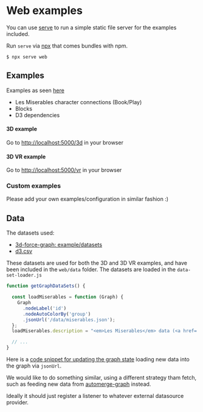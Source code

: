 # Web examples

You can use [serve](https://www.npmjs.com/package/serve) to run a simple static file server for the examples included.

Run `serve` via [npx](https://medium.com/@maybekatz/introducing-npx-an-npm-package-runner-55f7d4bd282b) that comes bundles with npm.

`$ npx serve web`

## Examples

Examples as seen [here](https://bl.ocks.org/vasturiano/f59675656258d3f490e9faa40828c0e7)

- Les Miserables character connections (Book/Play)
- Blocks
- D3 dependencies

#### 3D example

Go to [http://localhost:5000/3d](http://localhost:5000/3d) in your browser

#### 3D VR example

Go to [http://localhost:5000/vr](http://localhost:5000/vr) in your browser

### Custom examples

Please add your own examples/configuration in similar fashion :)

## Data

The datasets used:

- [3d-force-graph: example/datasets](https://github.com/vasturiano/3d-force-graph/tree/master/example/datasets)
- [d3.csv](https://bl.ocks.org/mbostock/9a8124ccde3a4e9625bc413b48f14b30#d3.csv)

These datasets are used for both the 3D and 3D VR examples, and have been included in the `web/data` folder. The datasets are loaded in the `data-set-loader.js`

```js
function getGraphDataSets() {

  const loadMiserables = function (Graph) {
    Graph
      .nodeLabel('id')
      .nodeAutoColorBy('group')
      .jsonUrl('/data/miserables.json');
  };
  loadMiserables.description = "<em>Les Miserables</em> data (<a href='https://bl.ocks.org/mbostock/4062045'>4062045</a>)";

  // ...
}
```

Here is a [code snippet for updating the graph state](https://github.com/vasturiano/three-forcegraph/blob/master/src/forcegraph-kapsule.js#L244) loading new data into the graph via `jsonUrl`.

We would like to do something similar, using a different strategy tham fetch, such as feeding new data from [automerge-graph](https://github.com/kristianmandrup/automerge-graph) instead.

Ideally it should just register a listener to whatever external datasource provider.
